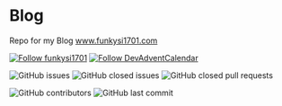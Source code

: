 # Blog

Repo for my Blog www.funkysi1701.com

[![Follow funkysi1701](https://img.shields.io/twitter/follow/funkysi1701?label=Follow%20%40funkysi1701&style=social)](https://twitter.com/funkysi1701)
[![Follow DevAdventCalendar](https://img.shields.io/badge/FB-funkysi1701-blue)](https://www.facebook.com/funkysi1701/)

![GitHub issues](https://img.shields.io/github/issues-raw/funkysi1701/Blog)
![GitHub closed issues](https://img.shields.io/github/issues-closed-raw/funkysi1701/Blog)
![GitHub closed pull requests](https://img.shields.io/github/issues-pr-closed-raw/funkysi1701/Blog)

![GitHub contributors](https://img.shields.io/github/contributors/funkysi1701/Blog)
![GitHub last commit](https://img.shields.io/github/last-commit/funkysi1701/Blog)
